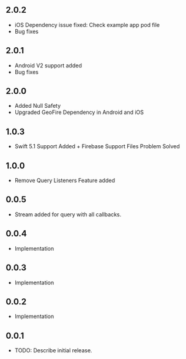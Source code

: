 ## 2.0.2

* iOS Dependency issue fixed: Check example app pod file
* Bug fixes

## 2.0.1

* Android V2 support added
* Bug fixes

## 2.0.0

* Added Null Safety
* Upgraded GeoFire Dependency in Android and iOS

## 1.0.3

* Swift 5.1 Support Added + Firebase Support Files Problem Solved

## 1.0.0

* Remove Query Listeners Feature added

## 0.0.5

* Stream added for query with all callbacks.

## 0.0.4

* Implementation

## 0.0.3

* Implementation

## 0.0.2

* Implementation


## 0.0.1

* TODO: Describe initial release.
